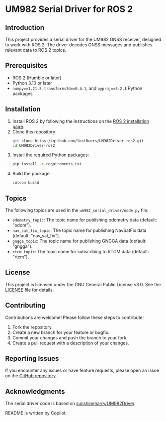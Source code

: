 # UM982 Serial Driver for ROS 2

## Introduction

This project provides a serial driver for the UM982 GNSS receiver, designed to work with ROS 2. The driver decodes GNSS messages and publishes relevant data to ROS 2 topics.

## Prerequisites

- ROS 2 (Humble or later)
- Python 3.10 or later
- `numpy==1.21.5`, `transforms3d==0.4.1`, and `pyproj==3.2.1` Python packages

## Installation

1. Install ROS 2 by following the instructions on the [ROS 2 installation page](https://docs.ros.org/en/humble/Installation.html).
2. Clone this repository:
   ```sh
   git clone https://github.com/lostDeers/UM982Driver-ros2.git
   cd UM982Driver-ros2
   ```
3. Install the required Python packages:
   ```sh
   pip install -r requirements.txt
   ```
4. Build the package:
   ```sh
   colcon build
   ```

## Topics

The following topics are used in the `um982_serial_driver/node.py` file:

- `odometry_topic`: The topic name for publishing odometry data (default: "odom").
- `nav_sat_fix_topic`: The topic name for publishing NavSatFix data (default: "nav_sat_fix").
- `gngga_topic`: The topic name for publishing GNGGA data (default: "gngga").
- `rtcm_topic`: The topic name for subscribing to RTCM data (default: "rtcm").

## License

This project is licensed under the GNU General Public License v3.0. See the [LICENSE](um982_serial_driver/LICENSE) file for details.

## Contributing

Contributions are welcome! Please follow these steps to contribute:

1. Fork the repository.
2. Create a new branch for your feature or bugfix.
3. Commit your changes and push the branch to your fork.
4. Create a pull request with a description of your changes.

## Reporting Issues

If you encounter any issues or have feature requests, please open an issue on the [GitHub repository](https://github.com/lostDeers/UM982Driver-ros2/issues).


## Acknowledgments

The serial driver code is based on [sunshineharry/UM982Driver](https://github.com/sunshineharry/UM982Driver).

README is written by Copilot.